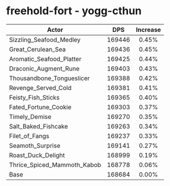# freehold-fort - yogg-cthun
| Actor | DPS | Increase |
|---|:---:|:---:|
|Sizzling_Seafood_Medley|169446|0.45%|
|Great_Cerulean_Sea|169436|0.45%|
|Aromatic_Seafood_Platter|169425|0.44%|
|Draconic_Augment_Rune|169403|0.43%|
|Thousandbone_Tongueslicer|169388|0.42%|
|Revenge_Served_Cold|169381|0.41%|
|Feisty_Fish_Sticks|169365|0.40%|
|Fated_Fortune_Cookie|169303|0.37%|
|Timely_Demise|169270|0.35%|
|Salt_Baked_Fishcake|169263|0.34%|
|Filet_of_Fangs|169237|0.33%|
|Seamoth_Surprise|169141|0.27%|
|Roast_Duck_Delight|168999|0.19%|
|Thrice_Spiced_Mammoth_Kabob|168778|0.06%|
|Base|168684|0.00%|
